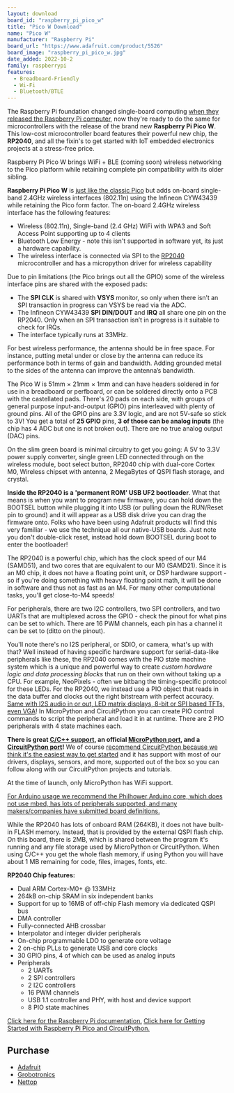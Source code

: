 ```yaml
---
layout: download
board_id: "raspberry_pi_pico_w"
title: "Pico W Download"
name: "Pico W"
manufacturer: "Raspberry Pi"
board_url: "https://www.adafruit.com/product/5526"
board_image: "raspberry_pi_pico_w.jpg"
date_added: 2022-10-2
family: raspberrypi
features:
  - Breadboard-Friendly
  - Wi-Fi
  - Bluetooth/BTLE
---
```


The Raspberry Pi foundation changed single-board computing [when they released the Raspberry Pi computer](https://www.raspberrypi.org/archives/723), now they're ready to do the same for microcontrollers with the release of the brand new **Raspberry Pi Pico W**. This low-cost microcontroller board features their powerful new chip, the **RP2040**, and all the fixin's to get started with IoT embedded electronics projects at a stress-free price.

Raspberry Pi Pico W brings WiFi + BLE (coming soon) wireless networking to the Pico platform while retaining complete pin compatibility with its older sibling.

**Raspberry Pi Pico W** is [just like the classic Pico](https://www.adafruit.com/product/4864) but adds on-board single-band 2.4GHz wireless interfaces (802.11n) using the Infineon CYW43439 while retaining the Pico form factor. The on-board 2.4GHz wireless interface has the following features:

- Wireless (802.11n), Single-band (2.4 GHz) WiFi with WPA3 and Soft Access Point supporting up to 4 clients
- Bluetooth Low Energy - note this isn't supported in software yet, its just a hardware capability.
- The wireless interface is connected via SPI to the [RP2040](https://www.raspberrypi.com/documentation/microcontrollers/rp2040.html#welcome-to-rp2040) microcontroller and has a micropython driver for wireless capability

Due to pin limitations (the Pico brings out all the GPIO) some of the wireless interface pins are shared with the exposed pads:

- The **SPI CLK** is shared with **VSYS** monitor, so only when there isn’t an SPI transaction in progress can VSYS be read via the ADC.
- The Infineon CYW43439 **SPI DIN/DOUT** and **IRQ** all share one pin on the RP2040. Only when an SPI transaction isn’t in progress is it suitable to check for IRQs.
- The interface typically runs at 33MHz.

For best wireless performance, the antenna should be in free space. For instance, putting metal under or close by the antenna can reduce its performance both in terms of gain and bandwidth. Adding grounded metal to the sides of the antenna can improve the antenna’s bandwidth.

The Pico W is 51mm × 21mm × 1mm and can have headers soldered in for use in a breadboard or perfboard, or can be soldered directly onto a PCB with the castellated pads. There's 20 pads on each side, with groups of general purpose input-and-output (GPIO) pins interleaved with plenty of ground pins. All of the GPIO pins are 3.3V logic, and are not 5V-safe so stick to 3V! You get a total of **25 GPIO** pins, **3 of those can be analog inputs** (the chip has 4 ADC but one is not broken out). There are no true analog output (DAC) pins.

On the slim green board is minimal circuitry to get you going: A 5V to 3.3V power supply converter, single green LED connected through on the wireless module, boot select button, RP2040 chip with dual-core Cortex M0, Wireless chipset with antenna, 2 MegaBytes of QSPI flash storage, and crystal.

**Inside the RP2040 is a 'permanent ROM' USB UF2 bootloader**. What that means is when you want to program new firmware, you can hold down the BOOTSEL button while plugging it into USB (or pulling down the RUN/Reset pin to ground) and it will appear as a USB disk drive you can drag the firmware onto. Folks who have been using Adafruit products will find this very familiar - we use the technique all our native-USB boards. Just note you don't double-click reset, instead hold down BOOTSEL during boot to enter the bootloader!

The RP2040 is a powerful chip, which has the clock speed of our M4 (SAMD51), and two cores that are equivalent to our M0 (SAMD21). Since it is an M0 chip, it does not have a floating point unit, or DSP hardware support - so if you're doing something with heavy floating point math, it will be done in software and thus not as fast as an M4. For many other computational tasks, you'll get close-to-M4 speeds!

For peripherals, there are two I2C controllers, two SPI controllers, and two UARTs that are multiplexed across the GPIO - check the pinout for what pins can be set to which. There are 16 PWM channels, each pin has a channel it can be set to (ditto on the pinout).

You'll note there's no I2S peripheral, or SDIO, or camera, what's up with that? Well instead of having specific hardware support for serial-data-like peripherals like these, the RP2040 comes with the PIO state machine system which is a unique and powerful way to create *custom hardware logic and data processing blocks* that run on their own without taking up a CPU. For example, NeoPixels - often we bitbang the timing-specific protocol for these LEDs. For the RP2040, we instead use a PIO object that reads in the data buffer and clocks out the right bitstream with perfect accuracy. [Same with I2S audio in or out, LED matrix displays, 8-bit or SPI based TFTs, even VGA](https://github.com/raspberrypi/pico-examples/tree/master/pio)! In MicroPython and CircuitPython you can create PIO control commands to script the peripheral and load it in at runtime. There are 2 PIO peripherals with 4 state machines each.

**There is great [C/C++ support](https://github.com/raspberrypi/pico-sdk), an official [MicroPython port](https://github.com/raspberrypi/micropython), and a [CircuitPython port](https://circuitpython.org/downloads)!** We of course [recommend CircuitPython because we think it's the easiest way to get started](https://learn.adafruit.com/welcome-to-circuitpython) and it has support with most of our drivers, displays, sensors, and more, supported out of the box so you can follow along with our CircuitPython projects and tutorials.

At the time of launch, only MicroPython has WiFi support.

[For Arduino usage we recommend the Philhower Arduino core, which does not use mbed, has lots of peripherals supported, and many makers/companies have submitted board definitions.](https://github.com/earlephilhower/arduino-pico)

While the RP2040 has lots of onboard RAM (264KB), it does not have built-in FLASH memory. Instead, that is provided by the external QSPI flash chip. On this board, there is 2MB, which is shared between the program it's running and any file storage used by MicroPython or CircuitPython. When using C/C++ you get the whole flash memory, if using Python you will have about 1 MB remaining for code, files, images, fonts, etc.

**RP2040 Chip features:**

- Dual ARM Cortex-M0+ @ 133MHz
- 264kB on-chip SRAM in six independent banks
- Support for up to 16MB of off-chip Flash memory via dedicated QSPI bus
- DMA controller
- Fully-connected AHB crossbar
- Interpolator and integer divider peripherals
- On-chip programmable LDO to generate core voltage
- 2 on-chip PLLs to generate USB and core clocks
- 30 GPIO pins, 4 of which can be used as analog inputs
- Peripherals
  - 2 UARTs
  - 2 SPI controllers
  - 2 I2C controllers
  - 16 PWM channels
  - USB 1.1 controller and PHY, with host and device support
  - 8 PIO state machines

[Click here for the Raspberry Pi documentation.](https://raspberrypi.org/documentation/pico/getting-started/)
[Click here for Getting Started with Raspberry Pi Pico and CircuitPython.](https://learn.adafruit.com/getting-started-with-raspberry-pi-pico-circuitpython)

## Purchase
* [Adafruit](https://www.adafruit.com/product/5526)
* [Grobotronics](https://grobotronics.com/raspberry-pi-pico-w-wireless.html)
* [Nettop](https://nettop.gr/index.php/raspberry-pi/pico/raspberry-pi-pico-kits/raspberry-pi-pico-w.html)
